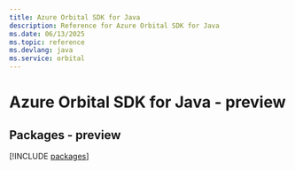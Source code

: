 ```yaml
---
title: Azure Orbital SDK for Java
description: Reference for Azure Orbital SDK for Java
ms.date: 06/13/2025
ms.topic: reference
ms.devlang: java
ms.service: orbital
---
```

# Azure Orbital SDK for Java - preview
## Packages - preview
[!INCLUDE [packages](orbital-index.md)]